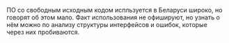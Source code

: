 ПО со свободным исходным кодом испльзуется в Беларуси широко, но говорят об этом мало. Факт использования не офишируют, но узнать о нём можно по анализу структуры интерфейсов и ошибок, которые через них пробиваются.
